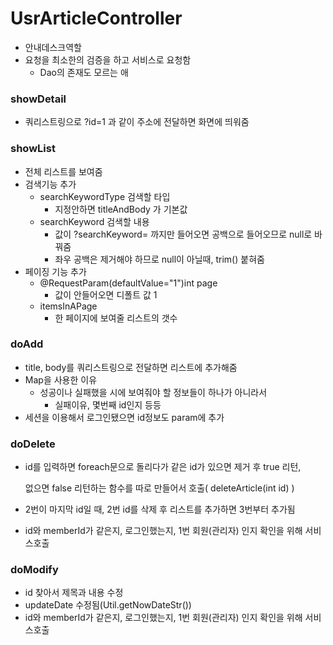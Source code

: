 # UsrArticleController

* 안내데스크역할
* 요청을 최소한의 검증을 하고 서비스로 요청함
  * Dao의 존재도 모르는 애

### showDetail

* 쿼리스트링으로 ?id=1 과 같이 주소에 전달하면 화면에 띄워줌

### showList

* 전체 리스트를 보여줌
* 검색기능 추가
  * searchKeywordType 검색할 타입
    * 지정안하면 titleAndBody 가 기본값
  * searchKeyword 검색할 내용
    * 값이 ?searchKeyword= 까지만 들어오면 공백으로 들어오므로 null로 바꿔줌
    * 좌우 공백은 제거해야 하므로 null이 아닐때, trim() 붙혀줌
* 페이징 기능 추가
  * @RequestParam(defaultValue="1")int page
    * 값이 안들어오면 디폴트 값 1
  * itemsInAPage
    * 한 페이지에 보여줄 리스트의 갯수

### doAdd

* title, body를 쿼리스트링으로 전달하면 리스트에 추가해줌
* Map을 사용한 이유
  * 성공이나 실패했을 시에 보여줘야 할 정보들이 하나가 아니라서
    * 실패이유, 몇번째 id인지 등등
* 세션을 이용해서 로그인됐으면 id정보도 param에 추가

### doDelete

* id를 입력하면 foreach문으로 돌리다가 같은 id가 있으면 제거 후 true 리턴,

  없으면 false 리턴하는 함수를 따로 만들어서 호출( deleteArticle(int id) )

* 2번이 마지막 id일 때, 2번 id를 삭제 후 리스트를 추가하면 3번부터 추가됨

* id와 memberId가 같은지, 로그인했는지, 1번 회원(관리자) 인지 확인을 위해 서비스호출

### doModify

* id 찾아서 제목과 내용 수정
* updateDate 수정됨(Util.getNowDateStr())
* id와 memberId가 같은지, 로그인했는지, 1번 회원(관리자) 인지 확인을 위해 서비스호출

